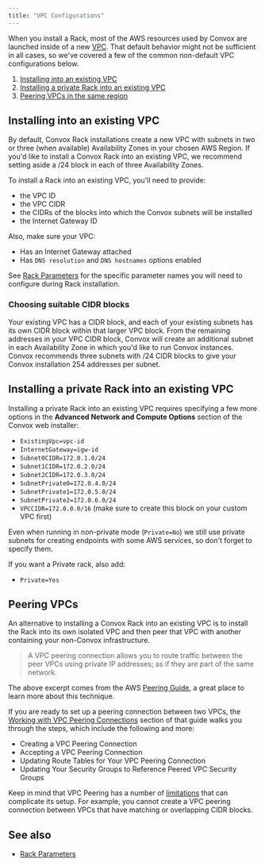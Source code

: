 ```yaml
---
title: "VPC Configurations"
---
```


When you install a Rack, most of the AWS resources used by Convox are launched inside of a new [VPC](http://docs.aws.amazon.com/AmazonVPC/latest/UserGuide/VPC_Introduction.html). That default behavior might not be sufficient in all cases, so we've covered a few of the common non-default VPC configurations below.

1. [Installing into an existing VPC](#installing-into-an-existing-vpc)
1. [Installing a private Rack into an existing VPC](#installing-a-private-rack-into-an-existing-vpc)
1. [Peering VPCs in the same region](#peering-vpcs-in-the-same-region)

## Installing into an existing VPC

By default, Convox Rack installations create a new VPC with subnets in two or three (when available) Availability Zones in your chosen AWS Region. If you'd like to install a Convox Rack into an existing VPC, we recommend setting aside a /24 block in each of three Availability Zones.

To install a Rack into an existing VPC, you'll need to provide:

* the VPC ID
* the VPC CIDR
* the CIDRs of the blocks into which the Convox subnets will be installed
* the Internet Gateway ID

Also, make sure your VPC:

* Has an Internet Gateway attached
* Has `DNS resolution` and `DNS hostnames` options enabled

See [Rack Parameters](/reference/rack-parameters) for the specific parameter names you will need to configure during Rack installation.

### Choosing suitable CIDR blocks

Your existing VPC has a CIDR block, and each of your existing subnets has its own CIDR block within that larger VPC block. From the remaining addresses in your VPC CIDR block, Convox will create an additional subnet in each Availability Zone in which you'd like to run Convox instances. Convox recommends three subnets with /24 CIDR blocks to give your Convox installation 254 addresses per subnet.

## Installing a private Rack into an existing VPC

Installing a private Rack into an existing VPC requires specifying a few more options in the **Advanced Network and Compute Options** section of the Convox web installer:

- `ExistingVpc=vpc-id`
- `InternetGateway=igw-id`
- `Subnet0CIDR=172.0.1.0/24`
- `Subnet1CIDR=172.0.2.0/24`
- `Subnet2CIDR=172.0.3.0/24`
- `SubnetPrivate0=172.0.4.0/24`
- `SubnetPrivate1=172.0.5.0/24`
- `SubnetPrivate2=172.0.6.0/24`
- `VPCCIDR=172.0.0.0/16` (make sure to create this block on your custom VPC first)

Even when running in non-private mode (`Private=No`) we still use private subnets for creating endpoints with some AWS services, so don't forget to specify them.

If you want a Private rack, also add:

- `Private=Yes`

## Peering VPCs

An alternative to installing a Convox Rack into an existing VPC is to install the Rack into its own isolated VPC and then peer that VPC with another containing your non-Convox infrastructure.

> A VPC peering connection allows you to route traffic between the peer VPCs using private IP addresses; as if they are part of the same network.

 The above excerpt comes from the AWS [Peering Guide](http://docs.aws.amazon.com/AmazonVPC/latest/PeeringGuide/Welcome.html), a great place to learn more about this technique.

If you are ready to set up a peering connection between two VPCs, the [Working with VPC Peering Connections](http://docs.aws.amazon.com/AmazonVPC/latest/PeeringGuide/working-with-vpc-peering.html) section of that guide walks you through the steps, which include the following and more:

* Creating a VPC Peering Connection
* Accepting a VPC Peering Connection
* Updating Route Tables for Your VPC Peering Connection
* Updating Your Security Groups to Reference Peered VPC Security Groups

Keep in mind that VPC Peering has a number of [limitations](http://docs.aws.amazon.com/AmazonVPC/latest/PeeringGuide/vpc-peering-overview.html#vpc-peering-limitations) that can complicate its setup. For example, you cannot create a VPC peering connection between VPCs that have matching or overlapping CIDR blocks.

## See also

* [Rack Parameters](/docs/rack-parameters)
